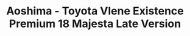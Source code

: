 ---
layout: product
title: "Aoshima - Toyota Vlene Existence Premium 18 Majesta Late Version"
price: "TBA" 
desc: "N/A"
img_path: "/assets/img/AO47378.jpg"
brand: "N/A"
available: false
special_offer: false
new: false
soon: false
cat: "010000"
subcat: "013700"
subsubcat: "0N/A"
sifra: "AO47378"
popular: false
---
